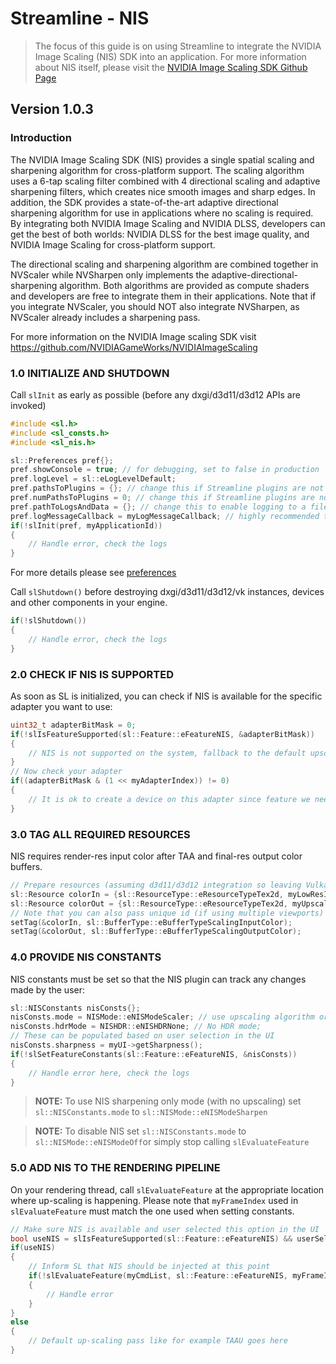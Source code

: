 ﻿

Streamline - NIS
=======================

>The focus of this guide is on using Streamline to integrate the NVIDIA Image Scaling (NIS) SDK into an application.  For more information about NIS itself, please visit the [NVIDIA Image Scaling SDK Github Page](https://github.com/NVIDIAGameWorks/NVIDIAImageScaling)

Version 1.0.3
------

### Introduction

The NVIDIA Image Scaling SDK (NIS) provides a single spatial scaling and sharpening algorithm for cross-platform support. The scaling algorithm uses a 6-tap scaling filter combined with 4 directional scaling and adaptive sharpening filters, which creates nice smooth images and sharp edges. In addition, the SDK provides a state-of-the-art adaptive directional sharpening algorithm for use in applications where no scaling is required. By integrating both NVIDIA Image Scaling and NVIDIA DLSS, developers can get the best of both worlds: NVIDIA DLSS for the best image quality, and NVIDIA Image Scaling for cross-platform support.

The directional scaling and sharpening algorithm are combined together in NVScaler while NVSharpen only implements the adaptive-directional-sharpening algorithm. Both algorithms are provided as compute shaders and developers are free to integrate them in their applications. Note that if you integrate NVScaler, you should NOT also integrate NVSharpen, as NVScaler already includes a sharpening pass.

For more information on the NVIDIA Image scaling SDK visit https://github.com/NVIDIAGameWorks/NVIDIAImageScaling

### 1.0 INITIALIZE AND SHUTDOWN

Call `slInit` as early as possible (before any dxgi/d3d11/d3d12 APIs are invoked)

```cpp
#include <sl.h>
#include <sl_consts.h>
#include <sl_nis.h>

sl::Preferences pref{};
pref.showConsole = true; // for debugging, set to false in production
pref.logLevel = sl::eLogLevelDefault;
pref.pathsToPlugins = {}; // change this if Streamline plugins are not located next to the executable
pref.numPathsToPlugins = 0; // change this if Streamline plugins are not located next to the executable
pref.pathToLogsAndData = {}; // change this to enable logging to a file
pref.logMessageCallback = myLogMessageCallback; // highly recommended to track warning/error messages in your callback
if(!slInit(pref, myApplicationId))
{
    // Handle error, check the logs
}
```

For more details please see [preferences](ProgrammingGuide.md#221-preferences)

Call `slShutdown()` before destroying dxgi/d3d11/d3d12/vk instances, devices and other components in your engine.

```cpp
if(!slShutdown())
{
    // Handle error, check the logs
}
```

### 2.0 CHECK IF NIS IS SUPPORTED

As soon as SL is initialized, you can check if NIS is available for the specific adapter you want to use:

```cpp
uint32_t adapterBitMask = 0;
if(!slIsFeatureSupported(sl::Feature::eFeatureNIS, &adapterBitMask))
{
    // NIS is not supported on the system, fallback to the default upscaling or sharpening method
}
// Now check your adapter
if((adapterBitMask & (1 << myAdapterIndex)) != 0)
{
    // It is ok to create a device on this adapter since feature we need is supported
}
```

### 3.0 TAG ALL REQUIRED RESOURCES

NIS requires render-res input color after TAA and final-res output color buffers.

```cpp
// Prepare resources (assuming d3d11/d3d12 integration so leaving Vulkan view and device memory as null pointers)
sl::Resource colorIn = {sl::ResourceType::eResourceTypeTex2d, myLowResInput, nullptr, nullptr, nullptr};
sl::Resource colorOut = {sl::ResourceType::eResourceTypeTex2d, myUpscaledOutput, nullptr, nullptr, nullptr};
// Note that you can also pass unique id (if using multiple viewports) and the extent of the resource if dynamic resolution is active
setTag(&colorIn, sl::BufferType::eBufferTypeScalingInputColor);
setTag(&colorOut, sl::BufferType::eBufferTypeScalingOutputColor);
```

### 4.0 PROVIDE NIS CONSTANTS

NIS constants must be set so that the NIS plugin can track any changes made by the user:

```cpp
sl::NISConstants nisConsts{};
nisConsts.mode = NISMode::eNISModeScaler; // use upscaling algorithm or use eNISModeSharpen for sharpening only
nisConsts.hdrMode = NISHDR::eNISHDRNone; // No HDR mode;
// These can be populated based on user selection in the UI
nisConsts.sharpness = myUI->getSharpness();
if(!slSetFeatureConstants(sl::Feature::eFeatureNIS, &nisConsts))
{
    // Handle error here, check the logs
}
```
> **NOTE:**
> To use NIS sharpening only mode (with no upscaling) set `sl::NISConstants.mode` to `sl::NISMode::eNISModeSharpen`

> **NOTE:**
> To disable NIS set `sl::NISConstants.mode` to `sl::NISMode::eNISModeOff`or simply stop calling `slEvaluateFeature`


### 5.0 ADD NIS TO THE RENDERING PIPELINE

On your rendering thread, call `slEvaluateFeature` at the appropriate location where up-scaling is happening. Please note that `myFrameIndex` used in `slEvaluateFeature` must match the one used when setting constants.

```cpp
// Make sure NIS is available and user selected this option in the UI
bool useNIS = slIsFeatureSupported(sl::Feature::eFeatureNIS) && userSelectedNISInUI;
if(useNIS) 
{
    // Inform SL that NIS should be injected at this point
    if(!slEvaluateFeature(myCmdList, sl::Feature::eFeatureNIS, myFrameIndex)) 
    {
        // Handle error
    }
}
else
{
    // Default up-scaling pass like for example TAAU goes here
}
```